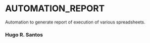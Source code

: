 # AUTOMATION_REPORT
Automation to generate report of execution of various spreadsheets.

### Hugo R. Santos
